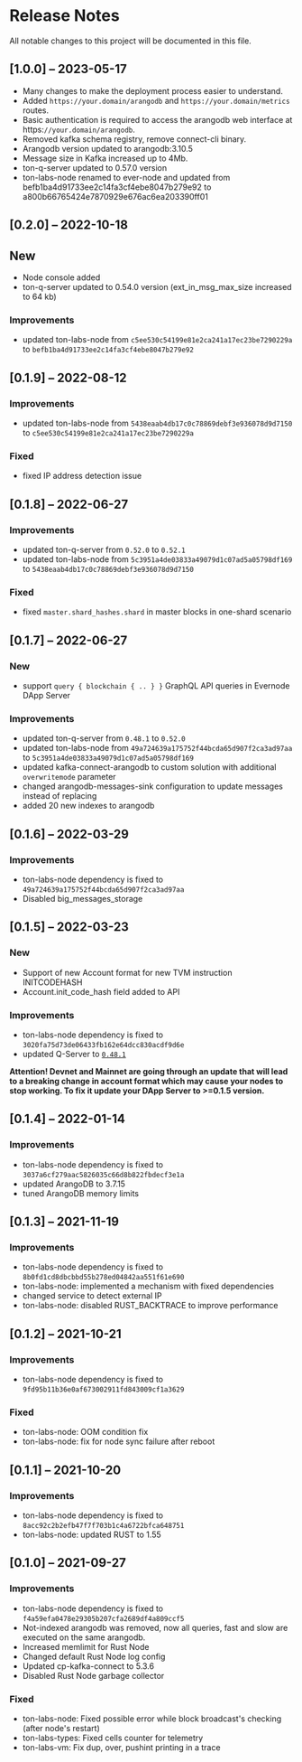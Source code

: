 # Release Notes

All notable changes to this project will be documented in this file.

## [1.0.0] – 2023-05-17

-   Many changes to make the deployment process easier to understand.
-   Added `https://your.domain/arangodb` and `https://your.domain/metrics` routes.
-   Basic authentication is required to access the arangodb web interface at https:`//your.domain/arangodb`.
-   Removed kafka schema registry, remove connect-cli binary.
-   Arangodb version updated to arangodb:3.10.5
-   Message size in Kafka increased up to 4Mb.
-   ton-q-server updated to 0.57.0 version  
-   ton-labs-node renamed to ever-node and updated from befb1ba4d91733ee2c14fa3cf4ebe8047b279e92 to a800b66765424e7870929e676ac6ea203390ff01

## [0.2.0] – 2022-10-18

## New

-   Node console added
-   ton-q-server updated to 0.54.0 version (ext_in_msg_max_size increased to 64 kb)

### Improvements

-   updated ton-labs-node from `c5ee530c54199e81e2ca241a17ec23be7290229a` to `befb1ba4d91733ee2c14fa3cf4ebe8047b279e92`

## [0.1.9] – 2022-08-12

### Improvements

-   updated ton-labs-node from `5438eaab4db17c0c78869debf3e936078d9d7150` to `c5ee530c54199e81e2ca241a17ec23be7290229a`

### Fixed

-   fixed IP address detection issue

## [0.1.8] – 2022-06-27

### Improvements

-   updated ton-q-server from `0.52.0` to `0.52.1`
-   updated ton-labs-node from `5c3951a4de03833a49079d1c07ad5a05798df169` to `5438eaab4db17c0c78869debf3e936078d9d7150`

### Fixed

-   fixed `master.shard_hashes.shard` in master blocks in one-shard scenario

## [0.1.7] – 2022-06-27

### New

-   support `query { blockchain { .. } }` GraphQL API queries in Evernode DApp Server

### Improvements

-   updated ton-q-server from `0.48.1` to `0.52.0`
-   updated ton-labs-node from `49a724639a175752f44bcda65d907f2ca3ad97aa` to `5c3951a4de03833a49079d1c07ad5a05798df169`
-   updated kafka-connect-arangodb to custom solution with additional `overwritemode` parameter
-   changed arangodb-messages-sink configuration to update messages instead of replacing
-   added 20 new indexes to arangodb

## [0.1.6] – 2022-03-29

### Improvements

-   ton-labs-node dependency is fixed to `49a724639a175752f44bcda65d907f2ca3ad97aa`
-   Disabled big_messages_storage

## [0.1.5] – 2022-03-23

### New

-   Support of new Account format for new TVM instruction INITCODEHASH
-   Account.init_code_hash field added to API

### Improvements

-   ton-labs-node dependency is fixed to `3020fa75d73de06433fb162e64dcc830acdf9d6e`
-   updated Q-Server to [`0.48.1`](https://github.com/tonlabs/ton-q-server/blob/master/CHANGELOG.md#0481---2022-03-16)

**Attention! Devnet and Mainnet are going through an update that will lead to a breaking change in account format which may cause your nodes to stop working.
To fix it update your DApp Server to >=0.1.5 version.**

## [0.1.4] – 2022-01-14

### Improvements

-   ton-labs-node dependency is fixed to `3037a6cf279aac5826035c66d8b822fbdecf3e1a`
-   updated ArangoDB to 3.7.15
-   tuned ArangoDB memory limits

## [0.1.3] – 2021-11-19

### Improvements

-   ton-labs-node dependency is fixed to `8b0fd1cd8dbcbbd55b278ed04842aa551f61e690`
-   ton-labs-node: implemented a mechanism with fixed dependencies
-   changed service to detect external IP
-   ton-labs-node: disabled RUST_BACKTRACE to improve performance

## [0.1.2] – 2021-10-21

### Improvements

-   ton-labs-node dependency is fixed to `9fd95b11b36e0af673002911fd843009cf1a3629`

### Fixed

-   ton-labs-node: OOM condition fix
-   ton-labs-node: fix for node sync failure after reboot

## [0.1.1] – 2021-10-20

### Improvements

-   ton-labs-node dependency is fixed to `8acc92c2b2efb47f7f703b1c4a6722bfca648751`
-   ton-labs-node: updated RUST to 1.55

## [0.1.0] – 2021-09-27

### Improvements

-   ton-labs-node dependency is fixed to `f4a59efa0478e29305b207cfa2689df4a809ccf5`
-   Not-indexed arangodb was removed, now all queries, fast and slow are executed on the same arangodb.
-   Increased memlimit for Rust Node
-   Changed default Rust Node log config
-   Updated cp-kafka-connect to 5.3.6
-   Disabled Rust Node garbage collector

### Fixed

-   ton-labs-node: Fixed possible error while block broadcast's checking (after node's restart)
-   ton-labs-types: Fixed cells counter for telemetry
-   ton-labs-vm: Fix dup, over, pushint printing in a trace
